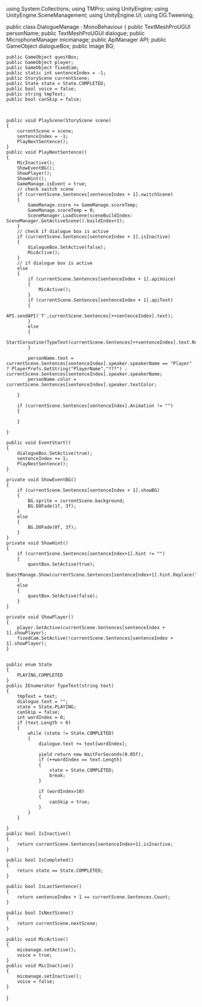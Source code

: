using System.Collections;
using TMPro;
using UnityEngine;
using UnityEngine.SceneManagement;
using UnityEngine.UI;
using DG.Tweening;

public class DialogueManage : MonoBehaviour
{ 
    public TextMeshProUGUI personName;
    public TextMeshProUGUI dialogue;
    public MicrophoneManager micmanage;
    public ApiManager API;
    public GameObject dialogueBox;
    public Image BG;
    
    public GameObject questBox;
    public GameObject player;
    public GameObject fixedCam;
    public static int sentenceIndex = -1;
    public StoryScene currentScene;
    public State state = State.COMPLETED;
    public bool voice = false;
    public string tmpText;
    public bool canSkip = false;

    

    public void PlayScene(StoryScene scene)
    {
        currentScene = scene;
        sentenceIndex = -1;
        PlayNextSentence();
    }
    public void PlayNextSentence()
    {
        MicInactive();
        ShowEventBG();
        ShowPlayer();
        ShowHint();
        GameManage.isEvent = true;
        // check switch scene
        if (currentScene.Sentences[sentenceIndex + 1].switchScene)
        {
            GameManage.score += GameManage.scoreTemp;
            GameManage.scoreTemp = 0;
            SceneManager.LoadScene(sceneBuildIndex: SceneManager.GetActiveScene().buildIndex+1);
        }
        // check if dialogue box is active
        if (currentScene.Sentences[sentenceIndex + 1].isInactive)
        {
            dialogueBox.SetActive(false);
            MicActive();
        }
        // if dialogue box is active
        else
        {
            if (currentScene.Sentences[sentenceIndex + 1].apiVoice)
            {
                MicActive();
            }
            if (currentScene.Sentences[sentenceIndex + 1].apiText)
            {
                API.sendAPI('T',currentScene.Sentences[++sentenceIndex].text);
            }
            else
            {
                StartCoroutine(TypeText(currentScene.Sentences[++sentenceIndex].text.Replace("%","\n")));
            }

            personName.text = currentScene.Sentences[sentenceIndex].speaker.speakerName == "Player" ? PlayerPrefs.GetString("PlayerName","???") : currentScene.Sentences[sentenceIndex].speaker.speakerName;
            personName.color = currentScene.Sentences[sentenceIndex].speaker.textColor;
            
        }

        if (currentScene.Sentences[sentenceIndex].Animation != "")
        {
            
        }
        
    }

    public void EventStart()
    {
        dialogueBox.SetActive(true);
        sentenceIndex += 1;
        PlayNextSentence();
    }

    private void ShowEventBG()
    {
        if (currentScene.Sentences[sentenceIndex + 1].showBG)
        {
            BG.sprite = currentScene.background;
            BG.DOFade(1f, 3f);
        }
        else
        {
            BG.DOFade(0f, 3f);
        }
    }
    private void ShowHint()
    {
        if (currentScene.Sentences[sentenceIndex+1].hint != "")
        {
            questBox.SetActive(true);
            QuestManage.Show(currentScene.Sentences[sentenceIndex+1].hint.Replace("%","\n"));
        }
        else
        {
            questBox.SetActive(false);
        }
    }

    private void ShowPlayer()
    {
        player.SetActive(currentScene.Sentences[sentenceIndex + 1].showPlayer);
        fixedCam.SetActive(!currentScene.Sentences[sentenceIndex + 1].showPlayer);
    }


    public enum State
    {
        PLAYING,COMPLETED
    }
    public IEnumerator TypeText(string text)
    {
        tmpText = text;
        dialogue.text = "";
        state = State.PLAYING;
        canSkip = false;
        int wordIndex = 0;
        if (text.Length > 0)
        {
            while (state != State.COMPLETED)
            {
                dialogue.text += text[wordIndex];

                yield return new WaitForSeconds(0.05f);
                if (++wordIndex == text.Length)
                {
                    state = State.COMPLETED;
                    break;
                }

                if (wordIndex>10)
                {
                    canSkip = true;
                }
            }
        }
        
    }
    public bool IsInactive()
    {
        return currentScene.Sentences[sentenceIndex+1].isInactive;
    }

    public bool IsCompleted()
    {
        return state == State.COMPLETED;
    }

    public bool IsLastSentence()
    {
        return sentenceIndex + 1 == currentScene.Sentences.Count;
    }

    public bool IsNextScene()
    {
        return currentScene.nextScene;
    }

    public void MicActive()
    {
        micmanage.setActive();
        voice = true;
    }
    public void MicInactive()
    {
        micmanage.setInactive();
        voice = false;
    }



}
